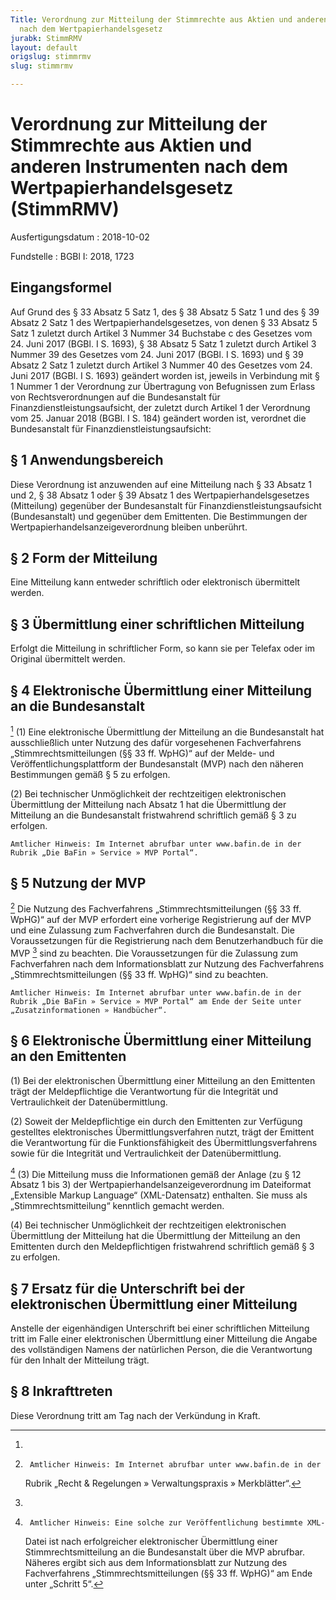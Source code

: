 ```yaml
---
Title: Verordnung zur Mitteilung der Stimmrechte aus Aktien und anderen Instrumenten
  nach dem Wertpapierhandelsgesetz
jurabk: StimmRMV
layout: default
origslug: stimmrmv
slug: stimmrmv

---
```


# Verordnung zur Mitteilung der Stimmrechte aus Aktien und anderen Instrumenten nach dem Wertpapierhandelsgesetz (StimmRMV)

Ausfertigungsdatum
:   2018-10-02

Fundstelle
:   BGBl I: 2018, 1723


## Eingangsformel

Auf Grund des § 33 Absatz 5 Satz 1, des § 38 Absatz 5 Satz 1 und des §
39 Absatz 2 Satz 1 des Wertpapierhandelsgesetzes, von denen § 33
Absatz 5 Satz 1 zuletzt durch Artikel 3 Nummer 34 Buchstabe c des
Gesetzes vom 24. Juni 2017 (BGBl. I S. 1693), § 38 Absatz 5 Satz 1
zuletzt durch Artikel 3 Nummer 39 des Gesetzes vom 24. Juni 2017
(BGBl. I S. 1693) und § 39 Absatz 2 Satz 1 zuletzt durch Artikel 3
Nummer 40 des Gesetzes vom 24. Juni 2017 (BGBl. I S. 1693) geändert
worden ist, jeweils in Verbindung mit § 1 Nummer 1 der Verordnung zur
Übertragung von Befugnissen zum Erlass von Rechtsverordnungen auf die
Bundesanstalt für Finanzdienstleistungsaufsicht, der zuletzt durch
Artikel 1 der Verordnung vom 25. Januar 2018 (BGBl. I S. 184) geändert
worden ist, verordnet die Bundesanstalt für
Finanzdienstleistungsaufsicht:


## § 1 Anwendungsbereich

Diese Verordnung ist anzuwenden auf eine Mitteilung nach § 33 Absatz 1
und 2, § 38 Absatz 1 oder § 39 Absatz 1 des Wertpapierhandelsgesetzes
(Mitteilung) gegenüber der Bundesanstalt für
Finanzdienstleistungsaufsicht (Bundesanstalt) und gegenüber dem
Emittenten. Die Bestimmungen der Wertpapierhandelsanzeigeverordnung
bleiben unberührt.


## § 2 Form der Mitteilung

Eine Mitteilung kann entweder schriftlich oder elektronisch
übermittelt werden.


## § 3 Übermittlung einer schriftlichen Mitteilung

Erfolgt die Mitteilung in schriftlicher Form, so kann sie per Telefax
oder im Original übermittelt werden.


## § 4 Elektronische Übermittlung einer Mitteilung an die Bundesanstalt

[^F804350_01_BJNR172300018BJNE000500000]
(1) Eine elektronische Übermittlung der Mitteilung an die
Bundesanstalt hat ausschließlich unter Nutzung des dafür vorgesehenen
Fachverfahrens „Stimmrechtsmitteilungen (§§ 33 ff. WpHG)“ auf der
Melde- und Veröffentlichungsplattform der Bundesanstalt (MVP)
nach den näheren Bestimmungen gemäß § 5 zu erfolgen.

(2) Bei technischer Unmöglichkeit der rechtzeitigen elektronischen
Übermittlung der Mitteilung nach Absatz 1 hat die Übermittlung der
Mitteilung an die Bundesanstalt fristwahrend schriftlich gemäß § 3 zu
erfolgen.

    Amtlicher Hinweis: Im Internet abrufbar unter www.bafin.de in der
    Rubrik „Die BaFin » Service » MVP Portal“.
[^F804350_01_BJNR172300018BJNE000500000]: 

## § 5 Nutzung der MVP

[^F804350_02_BJNR172300018BJNE000600000]
Die Nutzung des Fachverfahrens „Stimmrechtsmitteilungen (§§ 33 ff.
WpHG)“ auf der MVP erfordert eine vorherige Registrierung auf der MVP
und eine Zulassung zum Fachverfahren durch die Bundesanstalt. Die
Voraussetzungen für die Registrierung nach dem Benutzerhandbuch für
die MVP
[^F804350_03_BJNR172300018BJNE000600000]
sind zu beachten. Die Voraussetzungen für die Zulassung zum
Fachverfahren nach dem Informationsblatt zur Nutzung des
Fachverfahrens „Stimmrechtsmitteilungen (§§ 33 ff. WpHG)“
sind zu beachten.

    Amtlicher Hinweis: Im Internet abrufbar unter www.bafin.de in der
    Rubrik „Die BaFin » Service » MVP Portal“ am Ende der Seite unter
    „Zusatzinformationen » Handbücher“.
[^F804350_02_BJNR172300018BJNE000600000]:     Amtlicher Hinweis: Im Internet abrufbar unter www.bafin.de in der
    Rubrik „Recht & Regelungen » Verwaltungspraxis » Merkblätter“.
[^F804350_03_BJNR172300018BJNE000600000]: 

## § 6 Elektronische Übermittlung einer Mitteilung an den Emittenten

(1) Bei der elektronischen Übermittlung einer Mitteilung an den
Emittenten trägt der Meldepflichtige die Verantwortung für die
Integrität und Vertraulichkeit der Datenübermittlung.

(2) Soweit der Meldepflichtige ein durch den Emittenten zur Verfügung
gestelltes elektronisches Übermittlungsverfahren nutzt, trägt der
Emittent die Verantwortung für die Funktionsfähigkeit des
Übermittlungsverfahrens sowie für die Integrität und Vertraulichkeit
der Datenübermittlung.

[^F804350_04_BJNR172300018BJNE000700000]
(3) Die Mitteilung muss die Informationen gemäß der Anlage (zu § 12
Absatz 1 bis 3) der Wertpapierhandelsanzeigeverordnung im Dateiformat
„Extensible Markup Language“ (XML-Datensatz) enthalten.
Sie muss als „Stimmrechtsmitteilung“ kenntlich gemacht werden.

(4) Bei technischer Unmöglichkeit der rechtzeitigen elektronischen
Übermittlung der Mitteilung hat die Übermittlung der Mitteilung an den
Emittenten durch den Meldepflichtigen fristwahrend schriftlich gemäß §
3 zu erfolgen.

[^F804350_04_BJNR172300018BJNE000700000]:     Amtlicher Hinweis: Eine solche zur Veröffentlichung bestimmte XML-
    Datei ist nach erfolgreicher elektronischer Übermittlung einer
    Stimmrechtsmitteilung an die Bundesanstalt über die MVP abrufbar.
    Näheres ergibt sich aus dem Informationsblatt zur Nutzung des
    Fachverfahrens „Stimmrechtsmitteilungen (§§ 33 ff. WpHG)“ am Ende
    unter „Schritt 5“.


## § 7 Ersatz für die Unterschrift bei der elektronischen Übermittlung einer Mitteilung

Anstelle der eigenhändigen Unterschrift bei einer schriftlichen
Mitteilung tritt im Falle einer elektronischen Übermittlung einer
Mitteilung die Angabe des vollständigen Namens der natürlichen Person,
die die Verantwortung für den Inhalt der Mitteilung trägt.


## § 8 Inkrafttreten

Diese Verordnung tritt am Tag nach der Verkündung in Kraft.

